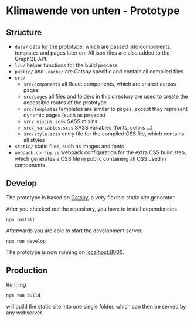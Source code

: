# Klimawende von unten - Prototype

## Structure

- `data/` data for the prototype, which are passed into components, templates
  and pages later on. All json files are also added to the GraphQL API.
- `lib/` helper functions for the build process
- `public/` and `.cache/` are Gatsby specific and contain all compiled files
- `src/`
  - `src/components` all React components, which are shared across pages
  - `src/pages` all files and folders in this directory are used to create
    the accessible routes of the prototype
  - `src/templates` templates are similar to pages, except they represent
    dynamic pages (such as projects)
  - `src/_mixins.scss` SASS mixins
  - `src/_variables.scss` SASS variables (fonts, colors ...)
  - `src/style.scss` entry file for the compiled CSS file, which contains all
    styles
- `static/` static files, such as images and fonts
- `webpack.config.js` webpack configuration for the extra CSS build step, which
  generates a CSS file in public containing all CSS used in components

## Develop

The prototype is based on [Gatsby](https://www.gatsbyjs.org/), a very flexible
static site generator.

After you checked out the repository, you have to install dependencies

`npm install`

Afterwards you are able to start the development server.

`npm run develop`

The prototype is now running on [localhost:8000](http://localhost:8000/).


## Production

Running

`npm run build`

will build the static site into one single folder, which can then be served
by any webserver.
